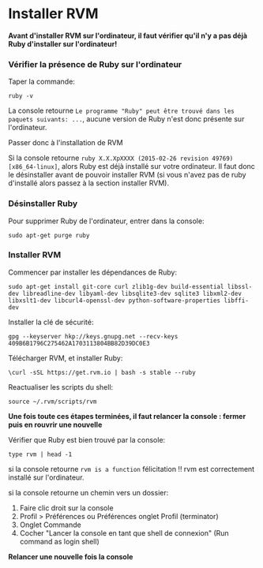 # Installer RVM #


**Avant d'installer RVM sur l'ordinateur, il faut vérifier qu'il n'y a pas déjà Ruby d'installer sur l'ordinateur!**



### Vérifier la présence de Ruby sur l'ordinateur ###


Taper la commande:

`ruby -v`

La console retourne `Le programme "Ruby" peut être trouvé dans les paquets suivants: ...`, aucune version de Ruby n'est donc présente sur l'ordinateur. 

Passer donc à l'installation de RVM


Si la console retourne `ruby X.X.XpXXXX (2015-02-26 revision 49769) [x86_64-linux]`, alors Ruby est déjà installé sur votre ordinateur. Il faut donc le désinstaller avant de pouvoir installer RVM (si vous n'avez pas de ruby d'installé alors passez à la section installer RVM).


### Désinstaller Ruby ###


Pour supprimer Ruby de l'ordinateur, entrer dans la console:

`sudo apt-get purge ruby`



### Installer RVM ###


Commencer par installer les dépendances de Ruby:

`sudo apt-get install git-core curl zlib1g-dev build-essential libssl-dev libreadline-dev libyaml-dev libsqlite3-dev sqlite3 libxml2-dev libxslt1-dev libcurl4-openssl-dev python-software-properties libffi-dev`


Installer la clé de sécurité:

`gpg --keyserver hkp://keys.gnupg.net --recv-keys 409B6B1796C275462A1703113804BB82D39DC0E3`


Télécharger RVM, et installer Ruby:

`\curl -sSL https://get.rvm.io | bash -s stable --ruby`


Reactualiser les scripts du shell:

`source ~/.rvm/scripts/rvm`


**Une fois toute ces étapes terminées, il faut relancer la console : fermer puis en rouvrir une nouvelle**


Vérifier que Ruby est bien trouvé par la console: 

`type rvm | head -1`


si la console retourne `rvm is a function` 
félicitation !! rvm est correctement installé sur l'ordinateur.


si la console retourne un chemin vers un dossier:

1. Faire clic droit sur la console
2. Profil > Préférences ou Préférences onglet Profil (terminator)
3. Onglet Commande
4. Cocher "Lancer la console en tant que shell de connexion" (Run command as login shell)


**Relancer une nouvelle fois la console**